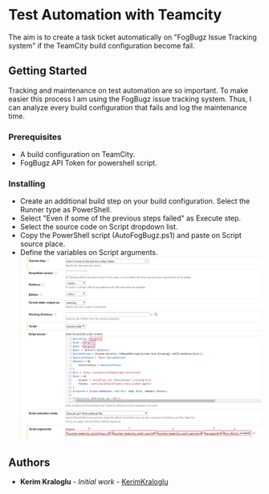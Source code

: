 # Test Automation with Teamcity

The aim is to create a task ticket automatically on "FogBugz Issue Tracking system" if the TeamCity build configuration become fail.

## Getting Started

Tracking and maintenance on test automation are so important. To make easier this process I am using the FogBugz issue tracking system. Thus, I can analyze every build configuration that fails and log the maintenance time. 

### Prerequisites

* A build configuration on TeamCity. 
* FogBugz API Token for powershell script. 


### Installing

* Create an additional build step on your build configuration. Select the Runner type as PowerShell.
* Select "Even if some of the previous steps failed" as Execute step.
* Select the source code on Script dropdown list.
* Copy the PowerShell script (AutoFogBugz.ps1) and paste on Script source place.
* Define the variables on Script arguments.
![](/powershell-variables.png)

## Authors

* **Kerim Kraloglu** - *Initial work* - [KerimKraloglu](https://github.com/kerimkraloglu)
